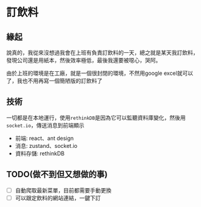 # 訂飲料

## 緣起

說真的，我從來沒想過我會在上班有負責訂飲料的一天，總之就是某天我訂飲料，發現公司還是用紙本，然後效率極低，最後我還要被噁心，哭阿。

由於上班的環境是在工廠，就是一個很封閉的環境，不然用google excel就可以了，我也不用再寫一個簡陋版的訂飲料了

## 技術

一切都是在本地運行，使用`rethinkDB`是因為它可以監聽資料庫變化，然後用`socket.io`，傳送消息到前端顯示

- 前端: react、ant design
- 消息: zustand、socket.io
- 資料存儲: rethinkDB

## TODO(做不到但又想做的事)

- [ ] 自動爬取最新菜單，目前都需要手動更換
- [ ] 可以跟定飲料的網站連結，一鍵下訂
